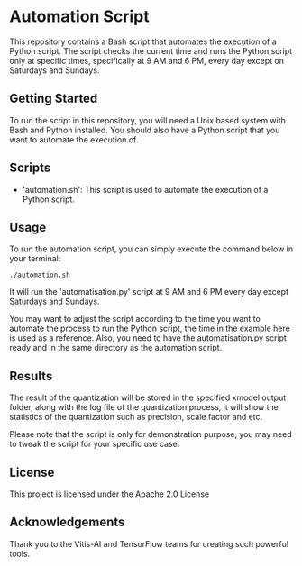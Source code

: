 # Automation Script

This repository contains a Bash script that automates the execution of a Python script. The script checks the current time and runs the Python script only at specific times, specifically at 9 AM and 6 PM, every day except on Saturdays and Sundays.

## Getting Started

To run the script in this repository, you will need a Unix based system with Bash and Python installed. You should also have a Python script that you want to automate the execution of.

## Scripts

* 'automation.sh': This script is used to automate the execution of a Python script.

## Usage

To run the automation script, you can simply execute the command below in your terminal:

    ./automation.sh

It will run the 'automatisation.py' script at 9 AM and 6 PM every day except Saturdays and Sundays.

You may want to adjust the script according to the time you want to automate the process to run the Python script, the time in the example here is used as a reference.
Also, you need to have the automatisation.py script ready and in the same directory as the automation script.

## Results

The result of the quantization will be stored in the specified xmodel output folder, along with the log file of the quantization process, it will show the statistics of the quantization such as precision, scale factor and etc.

Please note that the script is only for demonstration purpose, you may need to tweak the script for your specific use case.

## License

This project is licensed under the Apache 2.0 License

## Acknowledgements

Thank you to the Vitis-AI and TensorFlow teams for creating such powerful tools.
